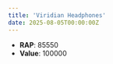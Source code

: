 ```yaml
---
title: 'Viridian Headphones'
date: 2025-08-05T00:00:00Z
---
```

- **RAP**: 85550
- **Value**: 100000
